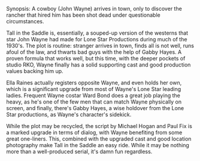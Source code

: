 Synopsis: A cowboy (John Wayne) arrives in town, only to discover the rancher that hired him has been shot dead under questionable circumstances.

Tall in the Saddle is, essentially, a souped-up version of the westerns that star John Wayne had made for Lone Star Productions during much of the 1930's. The plot is routine: stranger arrives in town, finds all is not well, runs afoul of the law, and thwarts bad guys with the help of Gabby Hayes. A proven formula that works well, but this time, with the deeper pockets of studio RKO, Wayne finally has a solid supporting cast and good production values backing him up.

Ella Raines actually registers opposite Wayne, and even holds her own, which is a significant upgrade from most of Wayne's Lone Star leading ladies. Frequent Wayne costar Ward Bond does a great job playing the heavy, as he's one of the few men that can match Wayne physically on screen, and finally, there's Gabby Hayes, a wise holdover from the Lone Star productions, as Wayne's character's sidekick.

While the plot may be recycled, the script by Michael Hogan and Paul Fix is a marked upgrade in terms of dialog, with Wayne benefiting from some great one-liners. This, combined with the upgraded cast and good location photography make Tall in the Saddle an easy ride. While it may be nothing more than a well-produced serial, it's damn fun regardless.
